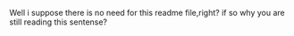 Well i suppose there is no need for this readme file,right? if so why you are still reading this sentense?

